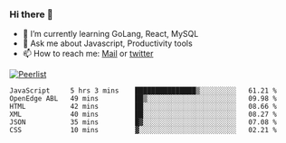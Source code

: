 ### Hi there 👋

- 🌱 I’m currently learning GoLang, React, MySQL
- 💬 Ask me about Javascript, Productivity tools 
- 📫 How to reach me: [Mail](mailto:kvaishak47@gmail.com) or [twitter](https://twitter.com/kvaish4k)

[![Peerlist](https://peerlist-readme-badge.herokuapp.com/api/kvaishak)](https://peerlist.io/kvaishak)

<!--START_SECTION:waka-->

```text
JavaScript     5 hrs 3 mins    ███████████████▒░░░░░░░░░   61.21 %
OpenEdge ABL   49 mins         ██▒░░░░░░░░░░░░░░░░░░░░░░   09.98 %
HTML           42 mins         ██░░░░░░░░░░░░░░░░░░░░░░░   08.66 %
XML            40 mins         ██░░░░░░░░░░░░░░░░░░░░░░░   08.27 %
JSON           35 mins         █▓░░░░░░░░░░░░░░░░░░░░░░░   07.08 %
CSS            10 mins         ▓░░░░░░░░░░░░░░░░░░░░░░░░   02.21 %
```

<!--END_SECTION:waka-->

